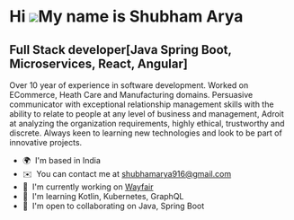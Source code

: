 Hi ![](https://user-images.githubusercontent.com/18350557/176309783-0785949b-9127-417c-8b55-ab5a4333674e.gif)My name is Shubham Arya
====================================================================================================================================

Full Stack developer\[Java Spring Boot, Microservices, React, Angular\]
-----------------------------------------------------------------------

Over 10 year of experience in software development. Worked on ECommerce, Heath Care and Manufacturing domains. Persuasive communicator with exceptional relationship management skills with the ability to relate to people at any level of business and management, Adroit at analyzing the organization requirements, highly ethical, trustworthy and discrete. Always keen to learning new technologies and look to be part of innovative projects.

* 🌍  I'm based in India
* ✉️  You can contact me at [shubhamarya916@gmail.com](mailto:shubhamarya916@gmail.com)
* 🚀  I'm currently working on [Wayfair](http://www.wayfair.com)
* 🧠  I'm learning Kotlin, Kubernetes, GraphQL
* 🤝  I'm open to collaborating on Java, Spring Boot
